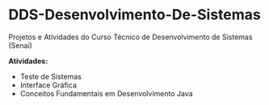 # DDS-Desenvolvimento-De-Sistemas
Projetos e Atividades do Curso Técnico de Desenvolvimento de Sistemas (Senai)

**Atividades:**
- Teste de Sistemas
- Interface Gráfica
- Conceitos Fundamentais em Desenvolvimento Java
